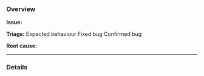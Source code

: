 ### Overview

**Issue:** 

**Triage:** 
Expected behaviour
Fixed bug
Confirmed bug

**Root cause:** 

---

### Details


